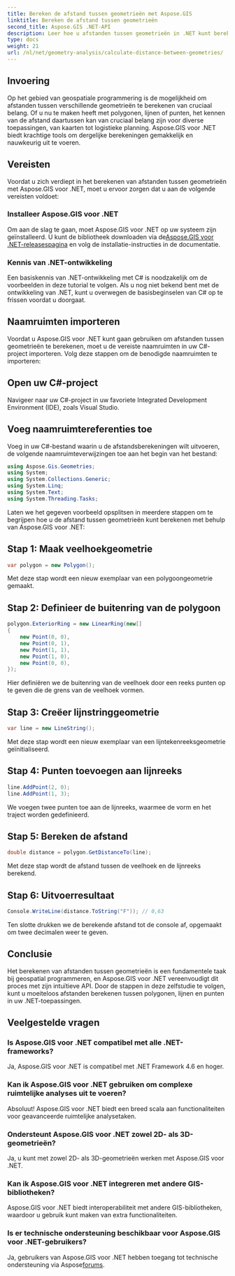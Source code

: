 ```yaml
---
title: Bereken de afstand tussen geometrieën met Aspose.GIS
linktitle: Bereken de afstand tussen geometrieën
second_title: Aspose.GIS .NET-API
description: Leer hoe u afstanden tussen geometrieën in .NET kunt berekenen met behulp van Aspose.GIS. Stapsgewijze handleiding met codevoorbeelden. Verbeter uw georuimtelijke toepassingen.
type: docs
weight: 21
url: /nl/net/geometry-analysis/calculate-distance-between-geometries/
---
```

## Invoering
Op het gebied van geospatiale programmering is de mogelijkheid om afstanden tussen verschillende geometrieën te berekenen van cruciaal belang. Of u nu te maken heeft met polygonen, lijnen of punten, het kennen van de afstand daartussen kan van cruciaal belang zijn voor diverse toepassingen, van kaarten tot logistieke planning. Aspose.GIS voor .NET biedt krachtige tools om dergelijke berekeningen gemakkelijk en nauwkeurig uit te voeren.
## Vereisten
Voordat u zich verdiept in het berekenen van afstanden tussen geometrieën met Aspose.GIS voor .NET, moet u ervoor zorgen dat u aan de volgende vereisten voldoet:
### Installeer Aspose.GIS voor .NET
 Om aan de slag te gaan, moet Aspose.GIS voor .NET op uw systeem zijn geïnstalleerd. U kunt de bibliotheek downloaden via de[Aspose.GIS voor .NET-releasespagina](https://releases.aspose.com/gis/net/) en volg de installatie-instructies in de documentatie.
### Kennis van .NET-ontwikkeling
Een basiskennis van .NET-ontwikkeling met C# is noodzakelijk om de voorbeelden in deze tutorial te volgen. Als u nog niet bekend bent met de ontwikkeling van .NET, kunt u overwegen de basisbeginselen van C# op te frissen voordat u doorgaat.

## Naamruimten importeren
Voordat u Aspose.GIS voor .NET kunt gaan gebruiken om afstanden tussen geometrieën te berekenen, moet u de vereiste naamruimten in uw C#-project importeren. Volg deze stappen om de benodigde naamruimten te importeren:
## Open uw C#-project
Navigeer naar uw C#-project in uw favoriete Integrated Development Environment (IDE), zoals Visual Studio.
## Voeg naamruimtereferenties toe
Voeg in uw C#-bestand waarin u de afstandsberekeningen wilt uitvoeren, de volgende naamruimteverwijzingen toe aan het begin van het bestand:
```csharp
using Aspose.Gis.Geometries;
using System;
using System.Collections.Generic;
using System.Linq;
using System.Text;
using System.Threading.Tasks;
```

Laten we het gegeven voorbeeld opsplitsen in meerdere stappen om te begrijpen hoe u de afstand tussen geometrieën kunt berekenen met behulp van Aspose.GIS voor .NET:
## Stap 1: Maak veelhoekgeometrie
```csharp
var polygon = new Polygon();
```
Met deze stap wordt een nieuw exemplaar van een polygoongeometrie gemaakt.
## Stap 2: Definieer de buitenring van de polygoon
```csharp
polygon.ExteriorRing = new LinearRing(new[]
{
    new Point(0, 0),
    new Point(0, 1),
    new Point(1, 1),
    new Point(1, 0),
    new Point(0, 0),
});
```
Hier definiëren we de buitenring van de veelhoek door een reeks punten op te geven die de grens van de veelhoek vormen.
## Stap 3: Creëer lijnstringgeometrie
```csharp
var line = new LineString();
```
Met deze stap wordt een nieuw exemplaar van een lijntekenreeksgeometrie geïnitialiseerd.
## Stap 4: Punten toevoegen aan lijnreeks
```csharp
line.AddPoint(2, 0);
line.AddPoint(1, 3);
```
We voegen twee punten toe aan de lijnreeks, waarmee de vorm en het traject worden gedefinieerd.
## Stap 5: Bereken de afstand
```csharp
double distance = polygon.GetDistanceTo(line);
```
Met deze stap wordt de afstand tussen de veelhoek en de lijnreeks berekend.
## Stap 6: Uitvoerresultaat
```csharp
Console.WriteLine(distance.ToString("F")); // 0,63
```
Ten slotte drukken we de berekende afstand tot de console af, opgemaakt om twee decimalen weer te geven.

## Conclusie
Het berekenen van afstanden tussen geometrieën is een fundamentele taak bij geospatial programmeren, en Aspose.GIS voor .NET vereenvoudigt dit proces met zijn intuïtieve API. Door de stappen in deze zelfstudie te volgen, kunt u moeiteloos afstanden berekenen tussen polygonen, lijnen en punten in uw .NET-toepassingen.
## Veelgestelde vragen
### Is Aspose.GIS voor .NET compatibel met alle .NET-frameworks?
Ja, Aspose.GIS voor .NET is compatibel met .NET Framework 4.6 en hoger.
### Kan ik Aspose.GIS voor .NET gebruiken om complexe ruimtelijke analyses uit te voeren?
Absoluut! Aspose.GIS voor .NET biedt een breed scala aan functionaliteiten voor geavanceerde ruimtelijke analysetaken.
### Ondersteunt Aspose.GIS voor .NET zowel 2D- als 3D-geometrieën?
Ja, u kunt met zowel 2D- als 3D-geometrieën werken met Aspose.GIS voor .NET.
### Kan ik Aspose.GIS voor .NET integreren met andere GIS-bibliotheken?
Aspose.GIS voor .NET biedt interoperabiliteit met andere GIS-bibliotheken, waardoor u gebruik kunt maken van extra functionaliteiten.
### Is er technische ondersteuning beschikbaar voor Aspose.GIS voor .NET-gebruikers?
 Ja, gebruikers van Aspose.GIS voor .NET hebben toegang tot technische ondersteuning via Aspose[forums](https://forum.aspose.com/c/gis/33).